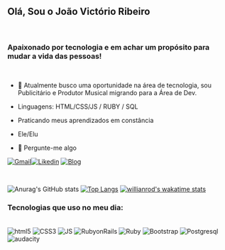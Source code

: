 ## Olá, Sou o João Victório Ribeiro 
<br>

### Apaixonado por tecnologia e em achar um propósito para mudar a vida das pessoas!

<br>

- 🔭 Atualmente busco uma oportunidade na área de tecnologia, sou Publicitário e Produtor Musical migrando para a Área de Dev.
- Linguagens: HTML/CSS/JS / RUBY / SQL
- Praticando  meus aprendizados em constância
- Ele/Elu

- 💬 Pergunte-me algo

[![Gmail](https://img.shields.io/badge/Gmail-D14836?style=for-the-badge&logo=gmail&logoColor=white)](https://mail.google.com/mail/u/0/?tab=rm&ogbl#inbox)[![Likedin](https://img.shields.io/badge/LinkedIn-0077B5?style=for-the-badge&logo=linkedin&logoColor=white)](https://www.linkedin.com/in/jhonnyj%C3%A3o/)
[![Blog](https://img.shields.io/badge/Medium-12100E?style=for-the-badge&logo=medium&logoColor=white)](https://medium.com/@victoriojoao92)


<br>

![Anurag's GitHub stats](https://github-readme-stats.vercel.app/api?username=JoaoVictorio&show_icons=true&theme=tokyonight) [![Top Langs](https://github-readme-stats.vercel.app/api/top-langs/?username=JoaoVictorio&layout=compact)](https://github.com/anuraghazra/github-readme-stats) [![willianrod's wakatime stats](https://github-readme-stats.vercel.app/api/wakatime?username=JoaoVictorio)](https://github.com/anuraghazra/github-readme-stats)


### Tecnologias que uso no meu dia:

<div style="display: inline_block"><br>
<img align="center" alt=html5 src="https://img.shields.io/badge/HTML5-E34F26?style=for-the-badge&logo=html5&logoColor=white"/>
<img align="center" alt=CSS3 src="https://img.shields.io/badge/CSS3-1572B6?style=for-the-badge&logo=css3&logoColor=white"/>
<img align="center" alt=JS src="https://img.shields.io/badge/JavaScript-323330?style=for-the-badge&logo=javascript&logoColor=F7DF1E"/>
<img align="center" alt=RubyonRails src="https://img.shields.io/badge/Ruby_on_Rails-CC0000?style=for-the-badge&logo=ruby-on-rails&logoColor=white"/>
<img align="center" alt=Ruby src="https://img.shields.io/badge/Ruby-CC342D?style=for-the-badge&logo=ruby&logoColor=white"/>
<img align="center" alt=Bootstrap src="https://img.shields.io/badge/Bootstrap-563D7C?style=for-the-badge&logo=bootstrap&logoColor=white"/>
<img align="center" alt=Postgresql src="https://img.shields.io/badge/PostgreSQL-316192?style=for-the-badge&logo=postgresql&logoColor=white"/>
<img align="center" alt=audacity src="https://img.shields.io/badge/Audacity-0000CC?style=for-the-badge&logo=audacity&logoColor=white"/>
</div>


